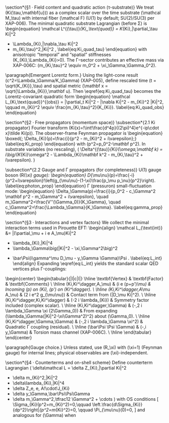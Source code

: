 \section*{§1 · Field content and quadratic action (τ-substrate)}
We treat \(Ki(\tau,\mathbf{u})\) as a complex scalar over the time substrate \(\mathcal M_\tau\) with internal fiber \(\mathcal F\) (U(1) by default; SU(2)/SU(3) per XAP-006).
The minimal quadratic substrate Lagrangian (before Σ) is
\begin{equation}
\mathcal L^{(\tau)}_{Ki,\,\text{quad}}
= K_{Ki}\,|\partial_\tau Ki|^2
- \Lambda_{Ki}\,|\nabla_\tau Ki|^2
- m_{Ki,\tau}^2\,|Ki|^2 ,
\label{eq:Ki_quad_tau}
\end{equation}
with anisotropic “temporal” and “spatial” stiffnesses \(K_{Ki},\Lambda_{Ki}>0\).
The Γ–sector contributes an effective mass via XAP-006C:
\(m_{Ki,\tau}^2 \equiv m_0^2 + \xi_\Gamma\,\Gamma_0^2\).

\paragraph{Emergent Lorentz form.}
Using the light-cone result \(c^2=\Lambda_\Gamma/K_\Gamma\) (XAP-005), define rescaled time \(t = \sqrt{K_{Ki}}\,\tau\) and spatial metric \(\mathbf x = \sqrt{\Lambda_{Ki}}\,\mathbf u\).
Then \eqref{eq:Ki_quad_tau} becomes the Lorentz-covariant quadratic form
\begin{equation}
\mathcal L_{Ki,\text{quad}}^{(obs)}
= |\partial_t Ki|^2 - |\nabla Ki|^2 - m_{Ki}^2 |Ki|^2,
\qquad
m_{Ki}^2 \equiv \frac{m_{Ki,\tau}^2}{K_{Ki}}.
\label{eq:Ki_quad_obs}
\end{equation}

\section*{§2 · Free propagators (momentum space)}
\subsection*{2.1 Ki propagator}
Fourier transform \(Ki(x)=\!\int\!\frac{d^4p}{(2\pi)^4}e^{-ip\cdot x}\tilde Ki(p)\).
The observer-frame Feynman propagator is
\begin{equation}
\boxed{\; \Delta_{Ki}(p)=\frac{i}{p^2 - m_{Ki}^2 + i\varepsilon}\;}
\label{eq:Ki_prop}
\end{equation}
with \(p^2=p_0^2-\mathbf p^2\).
In substrate variables (no rescaling),
\(
\Delta^{(\tau)}_{Ki}(\omega,\mathbf k)
= i\big/(K_{Ki}\omega^2 - \Lambda_{Ki}\mathbf k^2 - m_{Ki,\tau}^2 + i\varepsilon).
\)

\subsection*{2.2 Gauge and Γ propagators (for completeness)}
U(1) gauge boson (R\(_\xi\) gauge):
\begin{equation}
D_{\mu\nu}(p)=\frac{-i}{p^2+i\varepsilon}\!\left(g_{\mu\nu}-(1-\xi)\frac{p_\mu p_\nu}{p^2}\right).
\label{eq:photon_prop}
\end{equation}
Γ (pressuron) small-fluctuation mode:
\begin{equation}
\Delta_\Gamma(p)=\frac{i}{p_0^2 - c_\Gamma^2 \mathbf p^2 - m_\Gamma^2 + i\varepsilon},
\quad
m_\Gamma^2=\frac{V''(\Gamma_0)}{K_\Gamma},
\quad
c_\Gamma^2=\frac{\Lambda_\Gamma}{K_\Gamma}.
\label{eq:gamma_prop}
\end{equation}

\section*{§3 · Interactions and vertex factors}
We collect the minimal interaction terms used in Pirouette EFT:
\begin{align}
\mathcal L_{\text{int}}
&=
|(\partial_\mu + i e A_\mu)Ki|^2
- \lambda_{Ki}\,|Ki|^4
- \lambda_\Gamma\big(|Ki|^2 - \xi\,\Gamma^2\big)^2
+ \bar\Psi(i\gamma^\mu D_\mu - y_\Gamma \Gamma)\Psi .
\label{eq:L_int}
\end{align}
Expanding \eqref{eq:L_int} yields the standard scalar QED vertices plus Γ-couplings:

\begin{center}
\begin{tabular}{|l|c|l|}
\hline
\textbf{Vertex} & \textbf{Factor} & \textbf{Comments} \\
\hline
\(Ki\,Ki^\dagger\,A_\mu\) & \(i e (p+p')_\mu\) &
Incoming \(p\) on \(Ki\), \(p'\) on \(Ki^\dagger\). \\
\hline
\(Ki\,Ki^\dagger\,A_\mu A_\nu\) & \(2 i e^2 g_{\mu\nu}\) & Contact term from \(|D_\mu Ki|^2\). \\
\hline
\(Ki\,Ki^\dagger\,Ki\,Ki^\dagger\) & \(-2 i \lambda_{Ki}\) & Symmetry factor included (complex scalar). \\
\hline
\(Ki\,Ki^\dagger\,\Gamma\) & \(-\,2 i \lambda_\Gamma \xi (2\Gamma_0)\) &
From expanding \(\lambda_\Gamma(|Ki|^2-\xi\Gamma^2)^2\) about \(\Gamma_0\). \\
\hline
\(Ki\,Ki^\dagger\,\Gamma\,\Gamma\) & \(-\,2 i \lambda_\Gamma \xi^2\) &
Quadratic Γ coupling (residual). \\
\hline
\(\bar\Psi \Psi \Gamma\) & \(-\,i y_\Gamma\) &
Torsion mass channel (XAP-006C). \\
\hline
\end{tabular}
\end{center}

\paragraph{Gauge choice.} Unless stated, use \(R_\xi\) with \(\xi=1\) (Feynman gauge) for internal lines; physical observables are \(\xi\)-independent.

\section*{§4 · Counterterms and on-shell scheme}
Define counterterm Lagrangian
\(
\delta\mathcal L
= \delta Z_{Ki}\,|\partial Ki|^2
- \delta m_{Ki}^2\,|Ki|^2
- \delta\lambda_{Ki}\,|Ki|^4
- \delta Z_e\, e\, A\!\cdot\!J_{Ki}
- \delta y_\Gamma\,\bar\Psi\Psi\Gamma
- \delta m_\Gamma^2\,\tfrac12 \Gamma^2 + \cdots
\)
with OS conditions
\[
\Sigma_{Ki}(p^2=m_{Ki}^2)=0,\qquad
\left.\frac{d\Sigma_{Ki}}{dp^2}\right|_{p^2=m_{Ki}^2}=0,
\qquad
\Pi_{\mu\nu}(0)=0,
\]
and analogous for \(\Gamma\) when